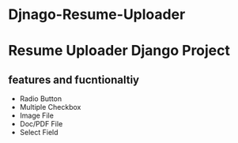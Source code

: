 # Djnago-Resume-Uploader
# Resume Uploader Django Project

## features and fucntionaltiy
 
- Radio Button
- Multiple Checkbox
- Image File
- Doc/PDF File
- Select Field
